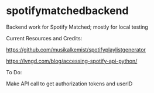 # spotifymatchedbackend
Backend work for Spotify Matched; mostly for local testing


Current Resources and Credits:

https://github.com/musikalkemist/spotifyplaylistgenerator

https://lvngd.com/blog/accessing-spotify-api-python/

To Do:

Make API call to get authorization tokens and userID
